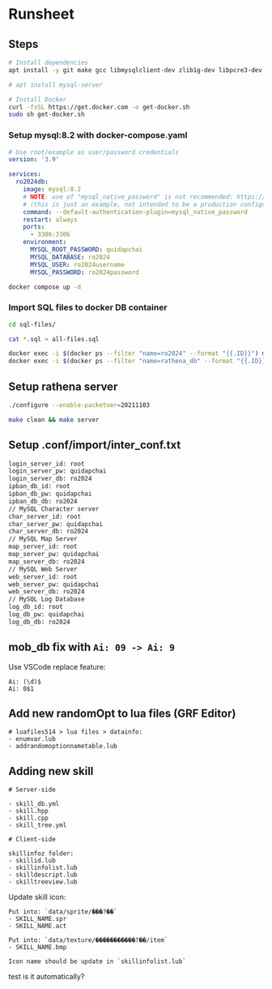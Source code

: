 # Runsheet

## Steps

```sh
# Install dependencies
apt install -y git make gcc libmysqlclient-dev zlib1g-dev libpcre3-dev build-essential mysql-client

# apt install mysql-server

# Install Docker
curl -fsSL https://get.docker.com -o get-docker.sh
sudo sh get-docker.sh
```

### Setup mysql:8.2 with docker-compose.yaml

```yaml
# Use root/example as user/password credentials
version: '3.9'

services:
  ro2024db:
    image: mysql:8.2
    # NOTE: use of "mysql_native_password" is not recommended: https://dev.mysql.com/doc/refman/8.0/en/upgrading-from-previous-series.html#upgrade-caching-sha2-password
    # (this is just an example, not intended to be a production configuration)
    command: --default-authentication-plugin=mysql_native_password
    restart: always
    ports:
      - 3306:3306
    environment:
      MYSQL_ROOT_PASSWORD: quidapchai
      MYSQL_DATABASE: ro2024
      MYSQL_USER: ro2024username
      MYSQL_PASSWORD: ro2024password
```
```bash
docker compose up -d
```

### Import SQL files to docker DB container

```bash
cd sql-files/

cat *.sql > all-files.sql

docker exec -i $(docker ps --filter "name=ro2024" --format "{{.ID}}") mysql -p'quidapchai' ro2024 < all-files.sql
docker exec -i $(docker ps --filter "name=rathena_db" --format "{{.ID}}") mysql -p'quidapchai' ro2024 < tbro_custom_1.sql
```

## Setup rathena server

```bash
./configure --enable-packetver=20211103

make clean && make server
```

## Setup .conf/import/inter_conf.txt

```txt
login_server_id: root
login_server_pw: quidapchai
login_server_db: ro2024
ipban_db_id: root
ipban_db_pw: quidapchai
ipban_db_db: ro2024
// MySQL Character server
char_server_id: root
char_server_pw: quidapchai
char_server_db: ro2024
// MySQL Map Server
map_server_id: root
map_server_pw: quidapchai
map_server_db: ro2024
// MySQL Web Server
web_server_id: root
web_server_pw: quidapchai
web_server_db: ro2024
// MySQL Log Database
log_db_id: root
log_db_pw: quidapchai
log_db_db: ro2024
```


## mob_db fix with `Ai: 09 -> Ai: 9`

Use VSCode replace feature:

```
Ai: (\d)$
Ai: 0$1
```

## Add new randomOpt to lua files (GRF Editor)

```
# luafiles514 > lua files > datainfo:
- enumvar.lub
- addrandomoptionnametable.lub
```

## Adding new skill

```
# Server-side

- skill_db.yml
- skill.hpp
- skill.cpp
- skill_tree.yml
```

```
# Client-side

skillinfoz folder:
- skillid.lub
- skillinfolist.lub
- skilldescript.lub
- skilltreeview.lub
```

Update skill icon:
```
Put into: `data/sprite/���?��`
- SKILL_NAME.spr
- SKILL_NAME.act

Put into: `data/texture/�����������?��/item`
- SKILL_NAME.bmp

Icon name should be update in `skillinfolist.lub`
```

test
is it automatically?
